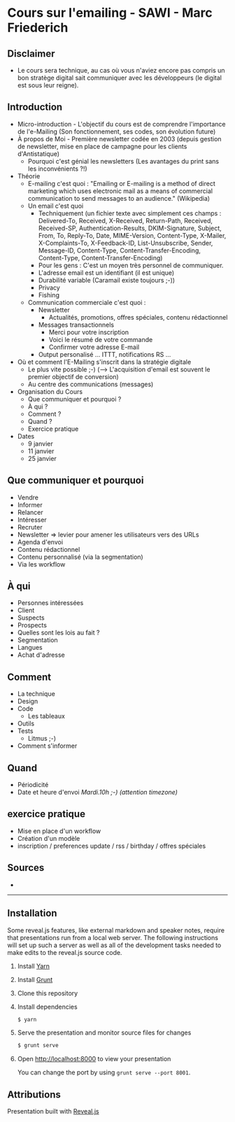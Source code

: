 # Cours sur l'emailing - SAWI - Marc Friederich

## Disclaimer

- Le cours sera technique, au cas où vous n'aviez encore pas compris un bon stratège digital sait communiquer avec les développeurs (le digital est sous leur reigne).


## Introduction

- Micro-introduction - L'objectif du cours est de comprendre l'importance de l'e-Mailing (Son fonctionnement, ses codes, son évolution future)
- À propos de Moi - Première newsletter codée en 2003 (depuis gestion de newsletter, mise en place de campagne pour les clients d'Antistatique)
  - Pourquoi c'est génial les newsletters (Les avantages du print sans les inconvénients ?!)
- Théorie
  - E-mailing c'est quoi : "Emailing or E-mailing is a method of direct marketing which uses electronic mail as a means of commercial communication to send messages to an audience." (Wikipedia)
  - Un email c'est quoi
    - Techniquement (un fichier texte avec simplement ces champs : Delivered-To, Received, X-Received, Return-Path, Received, Received-SP, Authentication-Results, DKIM-Signature, Subject, From, To, Reply-To, Date, MIME-Version, Content-Type, X-Mailer, X-Complaints-To, X-Feedback-ID, List-Unsubscribe, Sender, Message-ID, Content-Type, Content-Transfer-Encoding, Content-Type, Content-Transfer-Encoding)
    - Pour les gens : C'est un moyen très personnel de communiquer.
    - L'adresse email est un identifiant (il est unique)
    - Durabilité variable (Caramail existe toujours ;-))
    - Privacy
    - Fishing
  - Communication commerciale c'est quoi :
    - Newsletter
      - Actualités, promotions, offres spéciales, contenu rédactionnel
    - Messages transactionnels
      - Merci pour votre inscription
      - Voici le résumé de votre commande
      - Confirmer votre adresse E-mail
    - Output personalisé ... ITTT, notifications RS ...
- Où et comment l'E-Mailing s'inscrit dans la stratégie digitale
  - Le plus vite possible ;-) (--> L'acquisition d'email est souvent le premier objectif de conversion)
  - Au centre des communications (messages)
- Organisation du Cours
  - Que communiquer et pourquoi ?
  - À qui ?
  - Comment ?
  - Quand ?
  - Exercice pratique
- Dates
  - 9 janvier
  - 11 janvier
  - 25 janvier


## Que communiquer et pourquoi

- Vendre
- Informer
- Relancer
- Intéresser
- Recruter
- Newsletter => levier pour amener les utilisateurs vers des URLs
- Agenda d'envoi
- Contenu rédactionnel
- Contenu personnalisé (via la segmentation)
- Via les workflow


## À qui

- Personnes intéressées
- Client
- Suspects
- Prospects
- Quelles sont les lois au fait ?
- Segmentation
- Langues
- Achat d'adresse


## Comment

- La technique
- Design
- Code
  - Les tableaux
- Outils
- Tests
  - Litmus ;-)
- Comment s'informer


## Quand

- Périodicité
- Date et heure d'envoi *Mardi.10h ;-) (attention timezone)*


## exercice pratique

- Mise en place d'un workflow
 - Création d'un modèle
 - inscription / preferences update / rss / birthday / offres spéciales


## Sources

-

-----

## Installation

Some reveal.js features, like external markdown and speaker notes, require that presentations run from a local web server. The following instructions will set up such a server as well as all of the development tasks needed to make edits to the reveal.js source code.

1. Install [Yarn](http://yarnpkg.com/)

2. Install [Grunt](http://gruntjs.com/getting-started#installing-the-cli)

4. Clone this repository

5. Install dependencies
   ```sh
   $ yarn
   ```

6. Serve the presentation and monitor source files for changes
   ```sh
   $ grunt serve
   ```

7. Open <http://localhost:8000> to view your presentation

   You can change the port by using `grunt serve --port 8001`.


## Attributions

Presentation built with [Reveal.js](https://github.com/hakimel/reveal.js)
